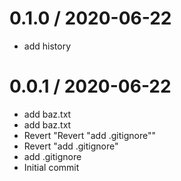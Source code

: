 0.1.0 / 2020-06-22
==================

  * add history

0.0.1 / 2020-06-22
==================

  * add baz.txt
  * add baz.txt
  * Revert "Revert "add .gitignore""
  * Revert "add .gitignore"
  * add .gitignore
  * Initial commit
